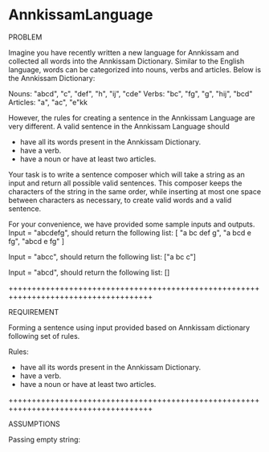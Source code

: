 # AnnkissamLanguage

PROBLEM

Imagine you have recently written a new language for Annkissam and collected all words into the Annkissam Dictionary. Similar to the English language, words can be categorized into nouns, verbs and articles. Below is the Annkissam Dictionary:

Nouns: "abcd", "c", "def", "h", "ij", "cde"
Verbs: "bc", "fg", "g", "hij", "bcd"
Articles: "a", "ac", "e"kk

However, the rules for creating a sentence in the Annkissam Language are very different. A valid sentence in the Annkissam Language should
- have all its words present in the Annkissam Dictionary.
- have a verb.
- have a noun or have at least two articles.

Your task is to write a sentence composer which will take a string as an input and return all possible valid sentences. This composer keeps the characters of the string in the same order, while inserting at most one space between characters as necessary, to create valid words and a valid sentence.

For your convenience, we have provided some sample inputs and outputs.
Input = "abcdefg", should return the following list:
[
"a bc def g",
"a bcd e fg",
"abcd e fg"
]

Input = "abcc", should return the following list:
["a bc c"]

Input = "abcd", should return the following list:
[]

+++++++++++++++++++++++++++++++++++++++++++++++++++++++++++++++++++++++++++++++++++++

REQUIREMENT

Forming a sentence using input provided based on Annkissam dictionary following set of rules.

Rules:
- have all its words present in the Annkissam Dictionary.
- have a verb.
- have a noun or have at least two articles.

+++++++++++++++++++++++++++++++++++++++++++++++++++++++++++++++++++++++++++++++++++++

ASSUMPTIONS

Passing empty string:  
